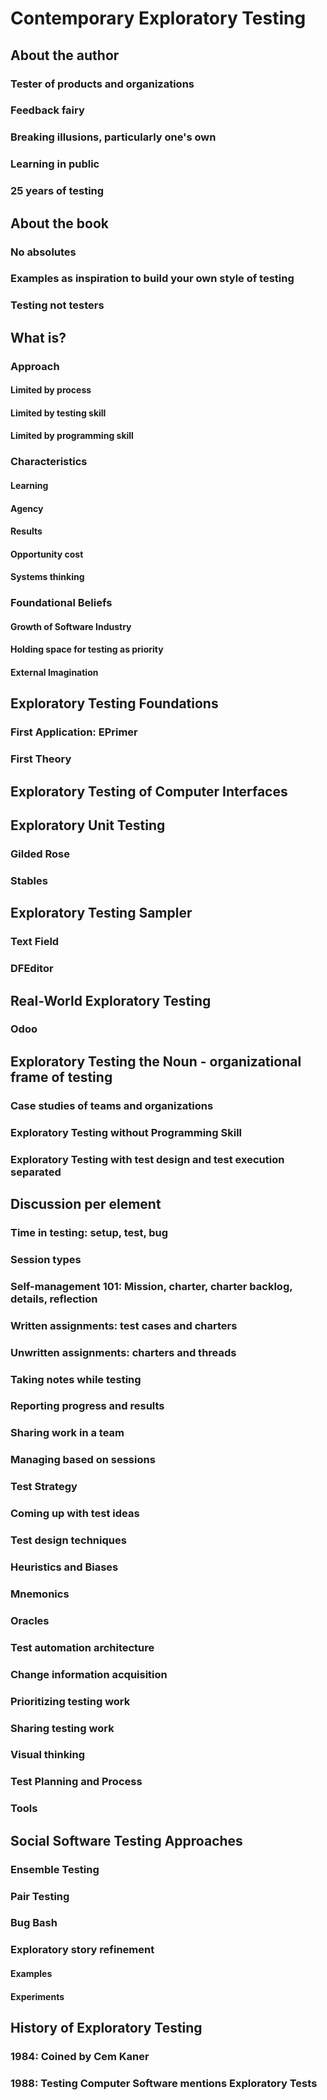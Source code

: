 # Contemporary Exploratory Testing


## About the author

### Tester of products and organizations

### Feedback fairy

### Breaking illusions, particularly one's own

### Learning in public

### 25 years of testing


## About the book

### No absolutes

### Examples as inspiration to build your own style of testing

### Testing not testers


## What is?

### Approach 

#### Limited by process

#### Limited by testing skill

#### Limited by programming skill


### Characteristics

#### Learning

#### Agency

#### Results

#### Opportunity cost

#### Systems thinking


### Foundational Beliefs

#### Growth of Software Industry

#### Holding space for testing as priority

#### External Imagination


## Exploratory Testing Foundations

### First Application: EPrimer

### First Theory


## Exploratory Testing of Computer Interfaces


## Exploratory Unit Testing

### Gilded Rose

### Stables


## Exploratory Testing Sampler

### Text Field

### DFEditor



## Real-World Exploratory Testing

### Odoo

## Exploratory Testing the Noun - organizational frame of testing

### Case studies of teams and organizations

### Exploratory Testing without Programming Skill

### Exploratory Testing with test design and test execution separated





## Discussion per element

### Time in testing: setup, test, bug

### Session types

### Self-management 101: Mission, charter, charter backlog, details, reflection

### Written assignments: test cases and charters

### Unwritten assignments: charters and threads

### Taking notes while testing

### Reporting progress and results

### Sharing work in a team

### Managing based on sessions

### Test Strategy

### Coming up with test ideas

### Test design techniques

### Heuristics and Biases

### Mnemonics

### Oracles

### Test automation architecture

### Change information acquisition

### Prioritizing testing work

### Sharing testing work

### Visual thinking

### Test Planning and Process

### Tools


## Social Software Testing Approaches

### Ensemble Testing

### Pair Testing

### Bug Bash

### Exploratory story refinement

#### Examples

#### Experiments


## History of Exploratory Testing

### 1984: Coined by Cem Kaner

### 1988: Testing Computer Software mentions Exploratory Tests